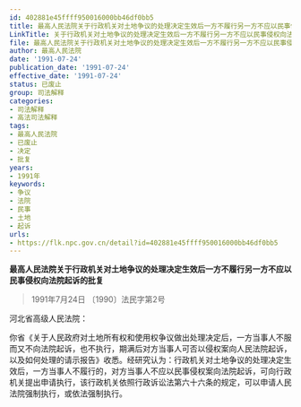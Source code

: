```yaml
---
id: 402881e45ffff950016000bb46df0bb5
title: 最高人民法院关于行政机关对土地争议的处理决定生效后一方不履行另一方不应以民事侵权向法院起诉的批复
LinkTitle: 关于行政机关对土地争议的处理决定生效后一方不履行另一方不应以民事侵权向法院起诉的批复（1991）
file: 最高人民法院关于行政机关对土地争议的处理决定生效后一方不履行另一方不应以民事侵权向法院起诉的批复_19910724_402881e45ffff950016000bb46df0bb5.docx
author: 最高人民法院
date: '1991-07-24'
publication_date: '1991-07-24'
effective_date: '1991-07-24'
status: 已废止
group: 司法解释
categories:
- 司法解释
- 高法司法解释
tags:
- 最高人民法院
- 已废止
- 决定
- 批复
years:
- 1991年
keywords:
- 争议
- 法院
- 民事
- 土地
- 起诉
urls:
- https://flk.npc.gov.cn/detail?id=402881e45ffff950016000bb46df0bb5
---
```


**最高人民法院关于行政机关对土地争议的处理决定生效后一方不履行另一方不应以民事侵权向法院起诉的批复**

> 1991年7月24日 〔1990〕法民字第2号

河北省高级人民法院：

你省《关于人民政府对土地所有权和使用权争议做出处理决定后，一方当事人不服而又不向法院起诉，也不执行，期满后对方当事人可否以侵权案向人民法院起诉，以及如何处理的请示报告》收悉。经研究认为：行政机关对土地争议的处理决定生效后，一方当事人不履行的，对方当事人不应以民事侵权案向法院起诉，可向行政机关提出申请执行，该行政机关依照行政诉讼法第六十六条的规定，可以申请人民法院强制执行，或依法强制执行。
